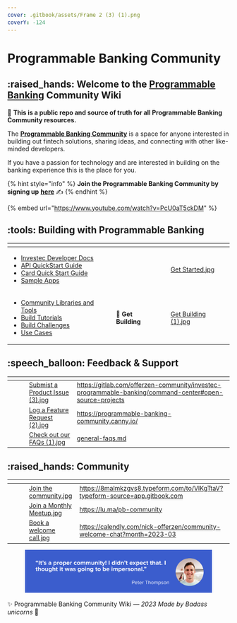 ```yaml
---
cover: .gitbook/assets/Frame 2 (3) (1).png
coverY: -124
---
```


# Programmable Banking Community

## :raised\_hands: **Welcome to the** [**Programmable Banking**](https://www.investec.com/en\_za/banking/tech-professionals/programmable-banking.html) **Community Wiki**

:book: **This is a public repo and source of truth for all Programmable Banking Community resources.**&#x20;

The [**Programmable Banking Community**](https://developer.investec.com/za/community) is a space for anyone interested in building out fintech solutions, sharing ideas, and connecting with other like-minded developers.&#x20;

If you have a passion for technology and are interested in building on the banking experience this is the place for you.

{% hint style="info" %}
**Join the Programmable Banking Community by signing up** [**here**](https://8malmkzgvs8.typeform.com/to/VlKgTtaV?typeform-source=app.gitbook.com) ✍️
{% endhint %}

{% embed url="https://www.youtube.com/watch?v=PcU0aT5ckDM" %}

## :tools: Building with Programmable Banking&#x20;

<table data-card-size="large" data-view="cards"><thead><tr><th></th><th data-hidden></th><th data-hidden></th><th data-hidden data-card-cover data-type="files"></th></tr></thead><tbody><tr><td><ul><li><a href="https://developer.investec.com/za/api-products">Investec Developer Docs</a></li><li><a href="get-started/api-quick-start-guide.md">API QuickStart Guide</a></li><li><a href="broken-reference">Card Quick Start Guide</a></li><li><a href="get-started/sample-apps.md">Sample Apps</a></li></ul></td><td></td><td></td><td><a href=".gitbook/assets/Get Started.jpg">Get Started.jpg</a></td></tr><tr><td><ul><li><a href="get-building/community-libraries-and-tools.md">Community Libraries and Tools</a></li><li><a href="get-building/build-something-simple/">Build Tutorials</a></li><li><a href="get-building/build-events/">Build Challenges</a></li><li><a href="get-building/use-cases/">Use Cases</a></li></ul></td><td>🔧 <strong>Get Building</strong> </td><td> </td><td><a href=".gitbook/assets/Get Building (1).jpg">Get Building (1).jpg</a></td></tr></tbody></table>

## :speech\_balloon: Feedback & Support&#x20;

<table data-view="cards"><thead><tr><th></th><th data-hidden></th><th data-hidden></th><th data-hidden data-card-cover data-type="files"></th><th data-hidden data-card-target data-type="content-ref"></th></tr></thead><tbody><tr><td></td><td></td><td></td><td><a href=".gitbook/assets/Submist a Product Issue (3).jpg">Submist a Product Issue (3).jpg</a></td><td><a href="https://gitlab.com/offerzen-community/investec-programmable-banking/command-center#open-source-projects">https://gitlab.com/offerzen-community/investec-programmable-banking/command-center#open-source-projects</a></td></tr><tr><td></td><td></td><td></td><td><a href=".gitbook/assets/Log a Feature Request (2).jpg">Log a Feature Request (2).jpg</a></td><td><a href="https://programmable-banking-community.canny.io/">https://programmable-banking-community.canny.io/</a></td></tr><tr><td></td><td></td><td></td><td><a href=".gitbook/assets/Check out our FAQs (1).jpg">Check out our FAQs (1).jpg</a></td><td><a href="feedback-and-support/general-faqs.md">general-faqs.md</a></td></tr></tbody></table>

## :raised\_hands: Community &#x20;

<table data-view="cards"><thead><tr><th></th><th data-hidden></th><th data-hidden></th><th data-hidden data-card-cover data-type="files"></th><th data-hidden data-card-target data-type="content-ref"></th></tr></thead><tbody><tr><td></td><td></td><td></td><td><a href=".gitbook/assets/Join the community.jpg">Join the community.jpg</a></td><td><a href="https://8malmkzgvs8.typeform.com/to/VlKgTtaV?typeform-source=app.gitbook.com">https://8malmkzgvs8.typeform.com/to/VlKgTtaV?typeform-source=app.gitbook.com</a></td></tr><tr><td></td><td></td><td></td><td><a href=".gitbook/assets/Join a Monthly Meetup.jpg">Join a Monthly Meetup.jpg</a></td><td><a href="https://lu.ma/pb-community">https://lu.ma/pb-community</a></td></tr><tr><td></td><td></td><td></td><td><a href=".gitbook/assets/Book a welcome call.jpg">Book a welcome call.jpg</a></td><td><a href="https://calendly.com/nick-offerzen/community-welcome-chat?month=2023-03">https://calendly.com/nick-offerzen/community-welcome-chat?month=2023-03</a></td></tr></tbody></table>

<figure><img src=".gitbook/assets/image (1).png" alt=""><figcaption></figcaption></figure>

✨ Programmable Banking Community Wiki _— 2023 Made by Badass unicorns_ 🦄
